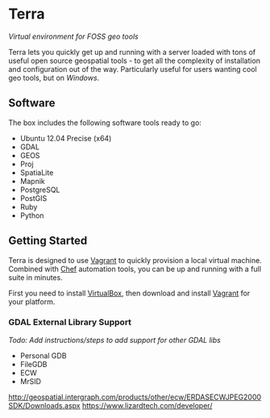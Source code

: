 # Terra

_Virtual environment for FOSS geo tools_

Terra lets you quickly get up and running with a server loaded with tons of useful open source geospatial tools - to get all the complexity of installation and configuration out of the way. Particularly useful for users wanting cool geo tools, but on _Windows_.

## Software

The box includes the following software tools ready to go:

* Ubuntu 12.04 Precise (x64)
* GDAL
* GEOS
* Proj
* SpatiaLite
* Mapnik
* PostgreSQL
* PostGIS
* Ruby
* Python

## Getting Started

Terra is designed to use [Vagrant](http://vagrantup.com/) to quickly provision a local virtual machine. Combined with [Chef](http://www.opscode.com/chef/) automation tools, you can be up and running with a full suite in minutes.

First you need to install [VirtualBox](https://www.virtualbox.org/wiki/Downloads), then download and install [Vagrant](http://downloads.vagrantup.com/) for your platform.

### GDAL External Library Support

_Todo: Add instructions/steps to add support for other GDAL libs_

* Personal GDB
* FileGDB
* ECW
* MrSID

http://geospatial.intergraph.com/products/other/ecw/ERDASECWJPEG2000SDK/Downloads.aspx
https://www.lizardtech.com/developer/